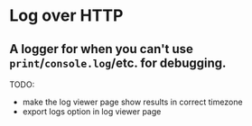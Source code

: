 # Log over HTTP

## A logger for when you can't use `print`/`console.log`/etc. for debugging.

TODO:
- make the log viewer page show results in correct timezone
- export logs option in log viewer page